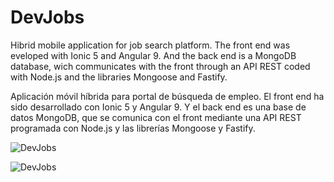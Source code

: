 # DevJobs

Hibrid mobile application for job search platform. The front end was eveloped with Ionic 5 and Angular 9. And the back end is a MongoDB database, wich communicates with the front through an API REST coded with Node.js and the libraries Mongoose and Fastify.

Aplicación móvil híbrida para portal de búsqueda de empleo. El front end ha sido desarrollado con Ionic 5 y Angular 9. Y el back end es una base de datos MongoDB, que se comunica con el front mediante una API REST programada con Node.js y las librerías Mongoose y Fastify.

![DevJobs](https://carlosdejuana.com/img/devjobs-app.jpg)


![DevJobs](https://carlosdejuana.com/img/devjobs-app-2.jpg)
